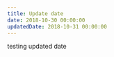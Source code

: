 ```yaml
---
title: Update date
date: 2018-10-30 00:00:00
updatedDate: 2018-10-31 00:00:00
---
```

testing updated date
